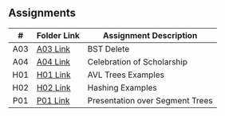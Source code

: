## Assignments

|  #  | Folder Link | Assignment Description |
| :-: | ----------- | ---------------------- |
|  A03  |  [A03 Link]()  |  BST Delete  |
|  A04  |  [A04 Link]()  |  Celebration of Scholarship  |
|  H01  |  [H01 Link]()  |  AVL Trees Examples  |
|  H02  |  [H02 Link]()  |  Hashing Examples  |
|  P01  |  [P01 Link]()  |  Presentation over Segment Trees  |

